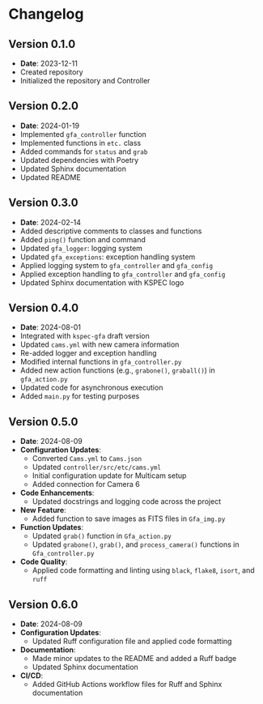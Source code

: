 # Changelog

## Version 0.1.0
- **Date**: 2023-12-11
- Created repository
- Initialized the repository and Controller

## Version 0.2.0
- **Date**: 2024-01-19
- Implemented `gfa_controller` function
- Implemented functions in `etc.` class
- Added commands for `status` and `grab`
- Updated dependencies with Poetry
- Updated Sphinx documentation
- Updated README

## Version 0.3.0
- **Date**: 2024-02-14
- Added descriptive comments to classes and functions
- Added `ping()` function and command
- Updated `gfa_logger`: logging system
- Updated `gfa_exceptions`: exception handling system
- Applied logging system to `gfa_controller` and `gfa_config`
- Applied exception handling to `gfa_controller` and `gfa_config`
- Updated Sphinx documentation with KSPEC logo

## Version 0.4.0
- **Date**: 2024-08-01
- Integrated with `kspec-gfa` draft version
- Updated `cams.yml` with new camera information
- Re-added logger and exception handling
- Modified internal functions in `gfa_controller.py`
- Added new action functions (e.g., `grabone()`, `graball()`) in `gfa_action.py`
- Updated code for asynchronous execution
- Added `main.py` for testing purposes

## Version 0.5.0
- **Date**: 2024-08-09
- **Configuration Updates**:
  - Converted `Cams.yml` to `Cams.json`
  - Updated `controller/src/etc/cams.yml`
  - Initial configuration update for Multicam setup
  - Added connection for Camera 6
- **Code Enhancements**:
  - Updated docstrings and logging code across the project
- **New Feature**:
  - Added function to save images as FITS files in `Gfa_img.py`
- **Function Updates**:
  - Updated `grab()` function in `Gfa_action.py`
  - Updated `grabone()`, `grab()`, and `process_camera()` functions in `Gfa_controller.py`
- **Code Quality**:
  - Applied code formatting and linting using `black`, `flake8`, `isort`, and `ruff`

## Version 0.6.0
- **Date**: 2024-08-09
- **Configuration Updates**:
  - Updated Ruff configuration file and applied code formatting
- **Documentation**:
  - Made minor updates to the README and added a Ruff badge
  - Updated Sphinx documentation
- **CI/CD**:
  - Added GitHub Actions workflow files for Ruff and Sphinx documentation
